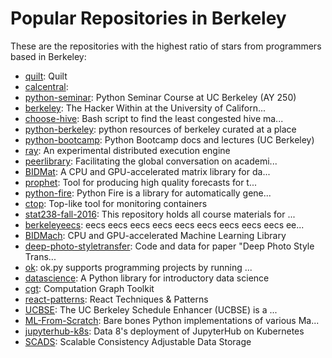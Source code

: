 # Popular Repositories in Berkeley

These are the repositories with the highest ratio of stars from programmers based in Berkeley:

- [quilt](https://github.com/quilt/quilt): Quilt
- [calcentral](https://github.com/ets-berkeley-edu/calcentral): 
- [python-seminar](https://github.com/profjsb/python-seminar): Python Seminar Course at UC Berkeley (AY 250)
- [berkeley](https://github.com/thehackerwithin/berkeley): The Hacker Within at the University of Californ...
- [choose-hive](https://github.com/nherson/choose-hive): Bash script to find the least congested hive ma...
- [python-berkeley](https://github.com/dlab-berkeley/python-berkeley): python resources of berkeley curated at a place
- [python-bootcamp](https://github.com/profjsb/python-bootcamp): Python Bootcamp docs and lectures (UC Berkeley)
- [ray](https://github.com/ray-project/ray): An experimental distributed execution engine
- [peerlibrary](https://github.com/peerlibrary/peerlibrary): Facilitating the global conversation on academi...
- [BIDMat](https://github.com/BIDData/BIDMat): A CPU and GPU-accelerated matrix library for da...
- [prophet](https://github.com/facebookincubator/prophet): Tool for producing high quality forecasts for t...
- [python-fire](https://github.com/google/python-fire): Python Fire is a library for automatically gene...
- [ctop](https://github.com/bcicen/ctop): Top-like tool for monitoring containers
- [stat238-fall-2016](https://github.com/berkeley-stat238/stat238-fall-2016): This repository holds all course materials for ...
- [berkeleyeecs](https://github.com/oskibear2015/berkeleyeecs): eecs eecs eecs eecs eecs eecs eecs eecs eecs ee...
- [BIDMach](https://github.com/BIDData/BIDMach): CPU and GPU-accelerated Machine Learning Library
- [deep-photo-styletransfer](https://github.com/luanfujun/deep-photo-styletransfer): Code and data for paper "Deep Photo Style Trans...
- [ok](https://github.com/Cal-CS-61A-Staff/ok): ok.py supports programming projects by running ...
- [datascience](https://github.com/data-8/datascience): A Python library for introductory data science
- [cgt](https://github.com/joschu/cgt): Computation Graph Toolkit
- [react-patterns](https://github.com/vasanthk/react-patterns): React Techniques & Patterns 
- [UCBSE](https://github.com/alexgtom/UCBSE): The UC Berkeley Schedule Enhancer (UCBSE) is a ...
- [ML-From-Scratch](https://github.com/eriklindernoren/ML-From-Scratch): Bare bones Python implementations of various Ma...
- [jupyterhub-k8s](https://github.com/data-8/jupyterhub-k8s): Data 8's deployment of JupyterHub on Kubernetes
- [SCADS](https://github.com/radlab/SCADS): Scalable Consistency Adjustable Data Storage

